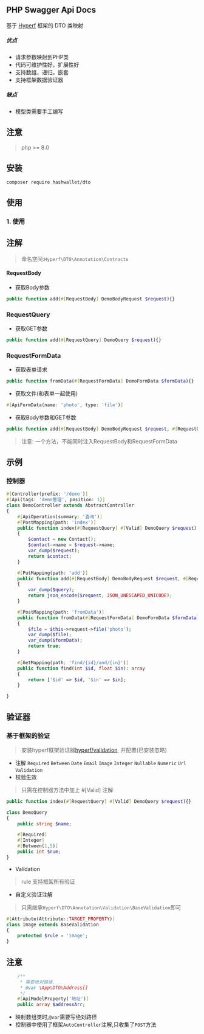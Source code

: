 ## PHP Swagger Api Docs

基于 [Hyperf](https://github.com/hyperf/hyperf) 框架的 DTO 类映射

##### 优点

- 请求参数映射到PHP类
- 代码可维护性好，扩展性好
- 支持数组，递归，嵌套
- 支持框架数据验证器

##### 缺点

- 模型类需要手工编写

## 注意

> php >= 8.0

## 安装

```
composer require hashwallet/dto
```

## 使用

### 1. 使用

## 注解

> 命名空间:`Hyperf\DTO\Annotation\Contracts`

#### RequestBody

- 获取Body参数

```php
public function add(#[RequestBody] DemoBodyRequest $request){}
```

### RequestQuery

- 获取GET参数

```php
public function add(#[RequestQuery] DemoQuery $request){}
```

### RequestFormData

- 获取表单请求

```php
public function fromData(#[RequestFormData] DemoFormData $formData){}
```

- 获取文件(和表单一起使用)

```php
#[ApiFormData(name: 'photo', type: 'file')]
```

- 获取Body参数和GET参数

```php
public function add(#[RequestBody] DemoBodyRequest $request, #[RequestQuery] DemoQuery $query){}
```

> 注意: 一个方法，不能同时注入RequestBody和RequestFormData

## 示例

### 控制器

```php
#[Controller(prefix: '/demo')]
#[Api(tags: 'demo管理', position: 1)]
class DemoController extends AbstractController
{
    #[ApiOperation(summary: '查询')]
    #[PostMapping(path: 'index')]
    public function index(#[RequestQuery] #[Valid] DemoQuery $request): Contact
    {
        $contact = new Contact();
        $contact->name = $request->name;
        var_dump($request);
        return $contact;
    }

    #[PutMapping(path: 'add')]
    public function add(#[RequestBody] DemoBodyRequest $request, #[RequestQuery] DemoQuery $query)
    {
        var_dump($query);
        return json_encode($request, JSON_UNESCAPED_UNICODE);
    }

    #[PostMapping(path: 'fromData')]
    public function fromData(#[RequestFormData] DemoFormData $formData): bool
    {
        $file = $this->request->file('photo');
        var_dump($file);
        var_dump($formData);
        return true;
    }

    #[GetMapping(path: 'find/{id}/and/{in}')]
    public function find(int $id, float $in): array
    {
        return ['$id' => $id, '$in' => $in];
    }

}

```

## 验证器

### 基于框架的验证

> 安装hyperf框架验证器[hyperf/validation](https://github.com/hyperf/validation), 并配置(已安装忽略)

- 注解
  `Required` `Between` `Date` `Email` `Image` `Integer` `Nullable` `Numeric`  `Url` `Validation`
- 校验生效

> 只需在控制器方法中加上 #[Valid] 注解

```php
public function index(#[RequestQuery] #[Valid] DemoQuery $request){}
```

```php
class DemoQuery
{
    public string $name;

    #[Required]
    #[Integer]
    #[Between(1,5)]
    public int $num;
}
```

- Validation

> rule 支持框架所有验证
- 自定义验证注解
> 只需继承`Hyperf\DTO\Annotation\Validation\BaseValidation`即可
```php
#[Attribute(Attribute::TARGET_PROPERTY)]
class Image extends BaseValidation
{
    protected $rule = 'image';
}
```

## 注意

```php
    /**
     * 需要绝对路径.
     * @var \App\DTO\Address[]
     */
    #[ApiModelProperty('地址')]
    public array $addressArr;
```

- 映射数组类时,`@var`需要写绝对路径
- 控制器中使用了框架`AutoController`注解,只收集了`POST`方法

